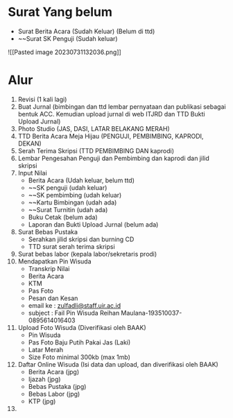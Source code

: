 # Surat Yang belum
- Surat Berita Acara (Sudah Keluar) (Belum di ttd)
- ~~Surat SK Penguji (Sudah keluar)

![[Pasted image 20230731132036.png]]

# Alur
1. Revisi (1 kali lagi)
2. Buat Jurnal (bimbingan dan ttd lembar pernyataan dan publikasi sebagai bentuk ACC. Kemudian upload jurnal di web ITJRD dan TTD Bukti Upload Jurnal)
3. Photo Studio (JAS, DASI, LATAR BELAKANG MERAH)
4. TTD Berita Acara Meja Hijau (PENGUJI, PEMBIMBING, KAPRODI, DEKAN)
5. Serah Terima Skripsi (TTD PEMBIMBING DAN kaprodi)
6. Lembar Pengesahan Penguji dan Pembimbing dan kaprodi dan jilid skripsi
7. Input Nilai
	- Berita Acara (Udah keluar, belum ttd)
	- ~~SK penguji (udah keluar)
	- ~~SK pembimbing (udah keluar)
	- ~~Kartu Bimbingan (udah ada)
	- ~~Surat Turnitin (udah ada)
	- Buku Cetak (belum ada)
	- Laporan dan Bukti Upload Jurnal (belum ada)
8. Surat Bebas Pustaka
	- Serahkan jilid skripsi dan burning CD 
	- TTD surat serah terima skripsi
9. Surat bebas labor (kepala labor/sekretaris prodi)
10. Mendapatkan Pin Wisuda
	- Transkrip Nilai
	- Berita Acara
	- KTM
	- Pas Foto
	- Pesan dan Kesan
	- email ke : zulfadli@staff.uir.ac.id
	- subject : Fail Pin Wisuda Reihan Maulana-193510037-0895614016403
11. Upload Foto Wisuda (Diverifikasi oleh BAAK)
	- Pin Wisuda
	- Pas Foto Baju Putih Pakai Jas (Laki)
	- Latar Merah
	- Size Foto minimal 300kb (max 1mb)
12. Daftar Online Wisuda (Isi data dan upload, dan diverifikasi oleh BAAK)
	- Berita Acara (jpg)
	- Ijazah (jpg)
	- Bebas Pustaka (jpg)
	- Bebas Labor (jpg)
	- KTP (jpg)
13. 